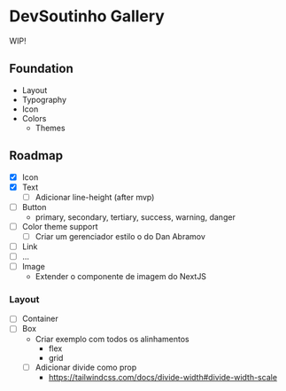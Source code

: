 # DevSoutinho Gallery

WIP!


## Foundation
- Layout
- Typography
- Icon
- Colors
  - Themes


## Roadmap
- [x] Icon
- [x] Text
  - [ ] Adicionar line-height (after mvp)
- [ ] Button
  - primary, secondary, tertiary, success, warning, danger
- [ ] Color theme support
  - [ ] Criar um gerenciador estilo o do Dan Abramov
- [ ] Link
- [ ] ...
- [ ] Image
  - Extender o componente de imagem do NextJS
### Layout
- [ ] Container
- [ ] Box
  - Criar exemplo com todos os alinhamentos
    - flex
    - grid
  - [ ] Adicionar divide como prop
    - https://tailwindcss.com/docs/divide-width#divide-width-scale